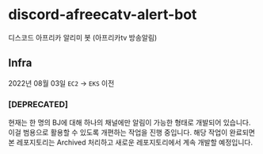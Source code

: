 # discord-afreecatv-alert-bot
디스코드 아프리카 알리미 봇 (아프리카tv 방송알림)

## Infra
2022년 08월 03일 `EC2` -> `EKS` 이전

### [DEPRECATED]
현재는 한 명의 BJ에 대해 하나의 채널에만 알림이 가능한 형태로 개발되어 있습니다. 이걸 범용으로 활용할 수 있도록 개편하는 작업을 진행 중입니다. 해당 작업이 완료되면 본 레포지토리는 Archived 처리하고 새로운 레포지토리에서 계속 개발할 예정입니다.

